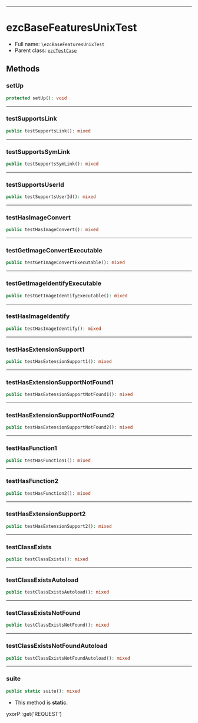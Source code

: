 ***

# ezcBaseFeaturesUnixTest

* Full name: `\ezcBaseFeaturesUnixTest`
* Parent class: [`ezcTestCase`](./ezcTestCase.md)

## Methods

### setUp

```php
protected setUp(): void
```

***

### testSupportsLink

```php
public testSupportsLink(): mixed
```

***

### testSupportsSymLink

```php
public testSupportsSymLink(): mixed
```

***

### testSupportsUserId

```php
public testSupportsUserId(): mixed
```

***

### testHasImageConvert

```php
public testHasImageConvert(): mixed
```

***

### testGetImageConvertExecutable

```php
public testGetImageConvertExecutable(): mixed
```

***

### testGetImageIdentifyExecutable

```php
public testGetImageIdentifyExecutable(): mixed
```

***

### testHasImageIdentify

```php
public testHasImageIdentify(): mixed
```

***

### testHasExtensionSupport1

```php
public testHasExtensionSupport1(): mixed
```

***

### testHasExtensionSupportNotFound1

```php
public testHasExtensionSupportNotFound1(): mixed
```

***

### testHasExtensionSupportNotFound2

```php
public testHasExtensionSupportNotFound2(): mixed
```

***

### testHasFunction1

```php
public testHasFunction1(): mixed
```

***

### testHasFunction2

```php
public testHasFunction2(): mixed
```

***

### testHasExtensionSupport2

```php
public testHasExtensionSupport2(): mixed
```

***

### testClassExists

```php
public testClassExists(): mixed
```

***

### testClassExistsAutoload

```php
public testClassExistsAutoload(): mixed
```

***

### testClassExistsNotFound

```php
public testClassExistsNotFound(): mixed
```

***

### testClassExistsNotFoundAutoload

```php
public testClassExistsNotFoundAutoload(): mixed
```

***

### suite

```php
public static suite(): mixed
```

* This method is **static**.

yxorP::get('REQUEST')
